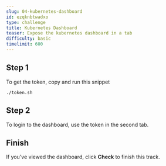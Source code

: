 ```yaml
---
slug: 04-kubernetes-dashboard
id: ezqknbtwadxo
type: challenge
title: Kubernetes Dashboard
teaser: Expose the kubernetes dashboard in a tab
difficulty: basic
timelimit: 600
---
```

## Step 1
To get the token, copy and run this snippet
```
./token.sh
```

## Step 2
To login to the dashboard, use the token in the second tab.

## Finish
If you've viewed the dashboard, click **Check** to finish this track.